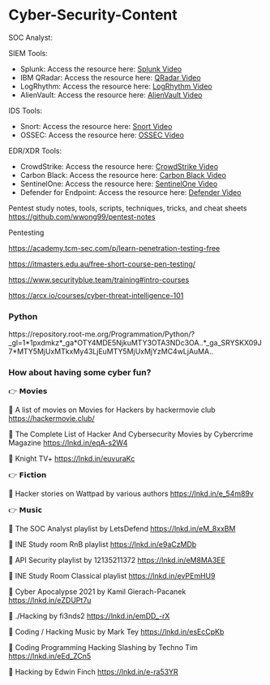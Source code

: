 # Cyber-Security-Content

SOC Analyst:

SIEM Tools:
- Splunk: Access the resource here: [Splunk Video](https://bit.ly/44mPdV4)
- IBM QRadar: Access the resource here: [QRadar Video](https://bit.ly/3prU4FW)
- LogRhythm: Access the resource here: [LogRhythm Video](https://bit.ly/3NkUaXy)
- AlienVault: Access the resource here: [AlienVault Video](https://bit.ly/42Z9mzG)

IDS Tools:
- Snort: Access the resource here: [Snort Video](https://lnkd.in/dHVXz-r2)
- OSSEC: Access the resource here: [OSSEC Video](https://lnkd.in/dziZGzMY)

EDR/XDR Tools:
- CrowdStrike: Access the resource here: [CrowdStrike Video](https://bit.ly/3Nw9L73)
- Carbon Black: Access the resource here: [Carbon Black Video](https://bit.ly/3D85MZD)
- SentinelOne: Access the resource here: [SentinelOne Video](https://bit.ly/3CLgp4|)
- Defender for Endpoint: Access the resource here: [Defender Video](https://bit.ly/3r1ZyYq)

Pentest study notes, tools, scripts, techniques, tricks, and cheat sheets
  https://github.com/wwong99/pentest-notes
  
Pentesting

https://academy.tcm-sec.com/p/learn-penetration-testing-free

https://itmasters.edu.au/free-short-course-pen-testing/

https://www.securityblue.team/training#intro-courses

https://arcx.io/courses/cyber-threat-intelligence-101

<h3> Python </h3>
https://repository.root-me.org/Programmation/Python/?_gl=1*1pxdmkz*_ga*OTY4MDE5NjkuMTY3OTA3NDc3OA..*_ga_SRYSKX09J7*MTY5MjUxMTkxMy43LjEuMTY5MjUxMjYzMC4wLjAuMA..

  <h3>How about having some cyber fun?</h3>

👉 𝗠𝗼𝘃𝗶𝗲𝘀

🌟 A list of movies on Movies for Hackers by hackermovie club
https://hackermovie.club/

🌟 The Complete List of Hacker And Cybersecurity Movies by Cybercrime Magazine
https://lnkd.in/eqA-s2W4

🌟 Knight TV+
https://lnkd.in/euvuraKc

👉 𝗙𝗶𝗰𝘁𝗶𝗼𝗻

🌟 Hacker stories on Wattpad by various authors
https://lnkd.in/e_54m89v

👉 𝗠𝘂𝘀𝗶𝗰

🌟 The SOC Analyst playlist by LetsDefend
https://lnkd.in/eM_8xxBM

🌟 INE Study room RnB playlist
https://lnkd.in/e9aCzMDb

🌟 API Security playlist by 12135211372
https://lnkd.in/eM8MA3EE

🌟 INE Study Room Classical playlist
https://lnkd.in/evPEmHU9

🌟 Cyber Apocalypse 2021 by Kamil Gierach-Pacanek
https://lnkd.in/eZDUPt7u

🌟 ./Hacking by fi3nds2
https://lnkd.in/emDD_-rX

🌟 Coding / Hacking Music by Mark Tey
https://lnkd.in/esEcCpKb

🌟 Coding Programming Hacking Slashing by Techno Tim
https://lnkd.in/eEd_ZCn5

🌟 Hacking by Edwin Finch
https://lnkd.in/e-ra53YR

